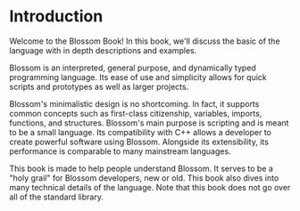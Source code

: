 # Introduction

Welcome to the Blossom Book! In this book, we'll discuss the basic of the language with in depth descriptions and examples.

Blossom is an interpreted, general purpose, and dynamically typed programming language. Its ease of use and simplicity allows for quick scripts and prototypes as well as larger projects.

Blossom's minimalistic design is no shortcoming. In fact, it supports common concepts such as first-class citizenship, variables, imports, functions, and structures. Blossom's main purpose is scripting and is meant to be a small language. Its compatibility with C++ allows a developer to create powerful software using Blossom. Alongside its extensibility, its performance is comparable to many mainstream languages.

This book is made to help people understand Blossom. It serves to be a "holy grail" for Blossom developers, new or old. This book also dives into many technical details of the language. Note that this book does not go over all of the standard library.
